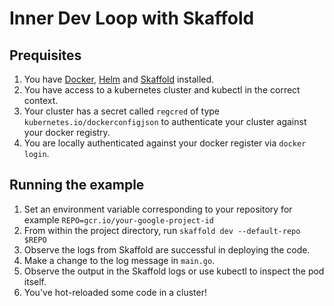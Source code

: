 # Inner Dev Loop with Skaffold

## Prequisites

1. You have [Docker](https://docs.docker.com/get-docker/), [Helm](https://helm.sh/docs/intro/install/) and [Skaffold](https://skaffold.dev/docs/install/) installed.
2. You have access to a kubernetes cluster and kubectl in the correct context.
3. Your cluster has a secret called `regcred` of type `kubernetes.io/dockerconfigjson` to authenticate your cluster against your docker registry.
4. You are locally authenticated against your docker register via `docker login`.

## Running the example

1. Set an environment variable corresponding to your repository for example `REPO=gcr.io/your-google-project-id`
2. From within the project directory, run `skaffold dev --default-repo $REPO`
3. Observe the logs from Skaffold are successful in deploying the code.
4. Make a change to the log message in `main.go`.
5. Observe the output in the Skaffold logs or use kubectl to inspect the pod itself.
6. You've hot-reloaded some code in a cluster!
